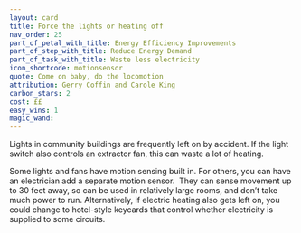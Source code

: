 ```yaml
---
layout: card
title: Force the lights or heating off
nav_order: 25
part_of_petal_with_title: Energy Efficiency Improvements
part_of_step_with_title: Reduce Energy Demand
part_of_task_with_title: Waste less electricity
icon_shortcode: motionsensor
quote: Come on baby, do the locomotion
attribution: Gerry Coffin and Carole King
carbon_stars: 2
cost: ££
easy_wins: 1
magic_wand: 
---
```


<p>Lights in community buildings are frequently left on by accident. If the light switch also controls an extractor fan, this can waste a lot of heating. </p><p>Some lights and fans have motion sensing built in. For others, you can have an electrician add a separate motion sensor.  They can sense movement up to 30 feet away, so can be used in relatively large rooms, and don’t take much power to run. Alternatively, if electric heating also gets left on, you could change to hotel-style keycards that control whether electricity is supplied to some circuits.</p> 
